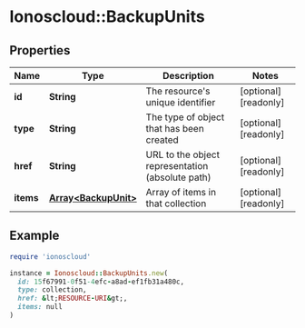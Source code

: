 # Ionoscloud::BackupUnits

## Properties

| Name | Type | Description | Notes |
| ---- | ---- | ----------- | ----- |
| **id** | **String** | The resource&#39;s unique identifier | [optional][readonly] |
| **type** | **String** | The type of object that has been created | [optional][readonly] |
| **href** | **String** | URL to the object representation (absolute path) | [optional][readonly] |
| **items** | [**Array&lt;BackupUnit&gt;**](BackupUnit.md) | Array of items in that collection | [optional][readonly] |

## Example

```ruby
require 'ionoscloud'

instance = Ionoscloud::BackupUnits.new(
  id: 15f67991-0f51-4efc-a8ad-ef1fb31a480c,
  type: collection,
  href: &lt;RESOURCE-URI&gt;,
  items: null
)
```

